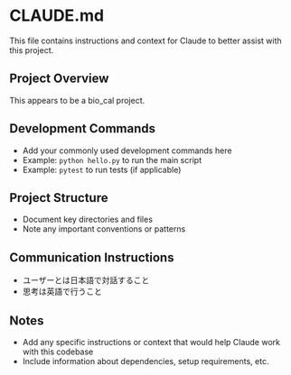 # CLAUDE.md

This file contains instructions and context for Claude to better assist with this project.

## Project Overview
This appears to be a bio_cal project.

## Development Commands
- Add your commonly used development commands here
- Example: `python hello.py` to run the main script
- Example: `pytest` to run tests (if applicable)

## Project Structure
- Document key directories and files
- Note any important conventions or patterns

## Communication Instructions
- ユーザーとは日本語で対話すること
- 思考は英語で行うこと

## Notes
- Add any specific instructions or context that would help Claude work with this codebase
- Include information about dependencies, setup requirements, etc.